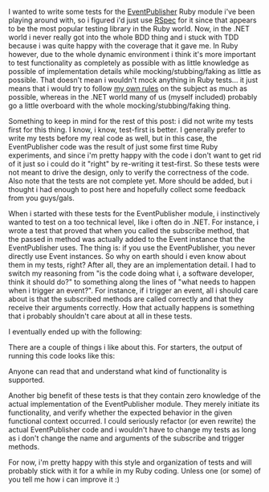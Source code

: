 I wanted to write some tests for the <a href="/blog/2010/08/using-more-rubyesq-events-in-ruby/">EventPublisher</a> Ruby module i've been playing around with, so i figured i'd just use <a href="http://rspec.info/">RSpec</a> for it since that appears to be the most popular testing library in the Ruby world.  Now, in the .NET world i never really got into the whole BDD thing and i stuck with TDD because i was quite happy with the coverage that it gave me.  In Ruby however, due to the whole dynamic environment i think it's more important to test functionality as completely as possible with as little knowledge as possible of implementation details while mocking/stubbing/faking as little as possible.  That doesn't mean i wouldn't mock anything in Ruby tests... it just means that i would try to follow <a href="/blog/2008/08/test-doubles-when-to-not-use-them/">my own rules</a> on the subject as much as possible, whereas in the .NET world many of us (myself included) probably go a little overboard with the whole mocking/stubbing/faking thing.

Something to keep in mind for the rest of this post: i did not write my tests first for this thing.  I know, i know, test-first is better.  I generally prefer to write my tests before my real code as well, but in this case, the EventPublisher code was the result of just some first time Ruby experiments, and since i'm pretty happy with the code i don't want to get rid of it just so i could do it "right" by re-writing it test-first.  So these tests were not meant to drive the design, only to verify the correctness of the code.  Also note that the tests are not complete yet.  More should be added, but i thought i had enough to post here and hopefully collect some feedback from you guys/gals.

When i started with these tests for the EventPublisher module, i instinctively wanted to test on a too technical level, like i often do in .NET.  For instance, i wrote a test that proved that when you called the subscribe method, that the passed in method was actually added to the Event instance that the EventPublisher uses.  The thing is: if you use the EventPublisher, you never directly use Event instances.  So why on earth should i even know about them in my tests, right? After all, they are an implementation detail.  I had to switch my reasoning from "is the code doing what i, a software developer, think it should do?" to something along the lines of "what needs to happen when i trigger an event?".  For instance, if i trigger an event, all i should care about is that the subscribed methods are called correctly and that they receive their arguments correctly.  How that actually happens is something that i probably shouldn't care about at all in these tests. 

I eventually ended up with the following:

<script src="https://gist.github.com/3727873.js?file=s1.rb"></script>

There are a couple of things i like about this.  For starters, the output of running this code looks like this:

<script src="https://gist.github.com/3727873.js?file=s2.txt"></script>

Anyone can read that and understand what kind of functionality is supported.  

Another big benefit of these tests is that they contain zero knowledge of the actual implementation of the EventPublisher module.  They merely initiate its functionality, and verify whether the expected behavior in the given functional context occurred.  I could seriously refactor (or even rewrite) the actual EventPublisher code and i wouldn't have to change my tests as long as i don't change the name and arguments of the subscribe and trigger methods.  

For now, i'm pretty happy with this style and organization of tests and will probably stick with it for a while in my Ruby coding.  Unless one (or some) of you tell me how i can improve it :)